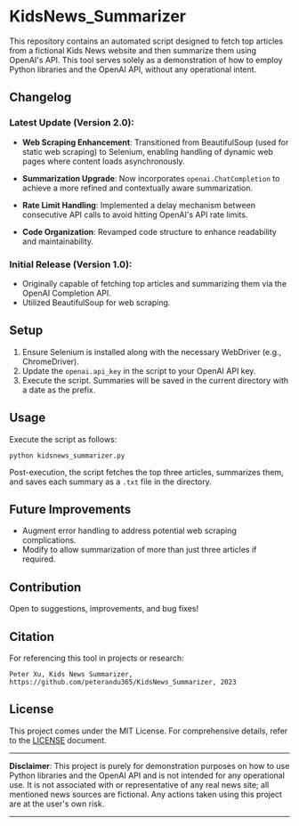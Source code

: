 # KidsNews_Summarizer

This repository contains an automated script designed to fetch top articles from a fictional Kids News website and then summarize them using OpenAI's API. This tool serves solely as a demonstration of how to employ Python libraries and the OpenAI API, without any operational intent.

## Changelog

### Latest Update (Version 2.0):
- **Web Scraping Enhancement**: Transitioned from BeautifulSoup (used for static web scraping) to Selenium, enabling handling of dynamic web pages where content loads asynchronously.
  
- **Summarization Upgrade**: Now incorporates `openai.ChatCompletion` to achieve a more refined and contextually aware summarization.

- **Rate Limit Handling**: Implemented a delay mechanism between consecutive API calls to avoid hitting OpenAI's API rate limits.

- **Code Organization**: Revamped code structure to enhance readability and maintainability.

### Initial Release (Version 1.0):
- Originally capable of fetching top articles and summarizing them via the OpenAI Completion API.
- Utilized BeautifulSoup for web scraping.

## Setup

1. Ensure Selenium is installed along with the necessary WebDriver (e.g., ChromeDriver).
2. Update the `openai.api_key` in the script to your OpenAI API key.
3. Execute the script. Summaries will be saved in the current directory with a date as the prefix.

## Usage

Execute the script as follows:

```
python kidsnews_summarizer.py
```

Post-execution, the script fetches the top three articles, summarizes them, and saves each summary as a `.txt` file in the directory.

## Future Improvements

- Augment error handling to address potential web scraping complications.
- Modify to allow summarization of more than just three articles if required.

## Contribution

Open to suggestions, improvements, and bug fixes!

## Citation

For referencing this tool in projects or research:

```
Peter Xu, Kids News Summarizer, https://github.com/peterandu365/KidsNews_Summarizer, 2023
```

## License

This project comes under the MIT License. For comprehensive details, refer to the [LICENSE](LICENSE) document.

---

**Disclaimer**: This project is purely for demonstration purposes on how to use Python libraries and the OpenAI API and is not intended for any operational use. It is not associated with or representative of any real news site; all mentioned news sources are fictional. Any actions taken using this project are at the user's own risk.

---
